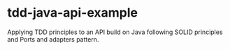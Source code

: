 # tdd-java-api-example
Applying TDD principles to an API build on Java following SOLID principles and Ports and adapters pattern.
